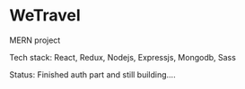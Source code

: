 # WeTravel

MERN project

Tech stack: React, Redux, Nodejs, Expressjs, Mongodb, Sass

Status: Finished auth part and still building....
